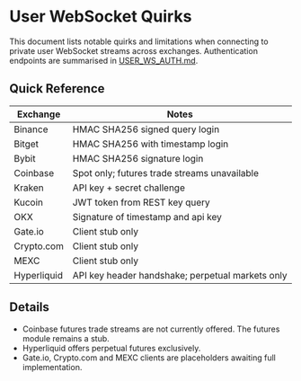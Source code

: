 # User WebSocket Quirks

This document lists notable quirks and limitations when connecting to private user WebSocket streams across exchanges. Authentication endpoints are summarised in [USER_WS_AUTH.md](USER_WS_AUTH.md).

## Quick Reference

| Exchange | Notes |
|---------|------|
| Binance | HMAC SHA256 signed query login |
| Bitget | HMAC SHA256 with timestamp login |
| Bybit | HMAC SHA256 signature login |
| Coinbase | Spot only; futures trade streams unavailable |
| Kraken | API key + secret challenge |
| Kucoin | JWT token from REST key query |
| OKX | Signature of timestamp and api key |
| Gate.io | Client stub only |
| Crypto.com | Client stub only |
| MEXC | Client stub only |
| Hyperliquid | API key header handshake; perpetual markets only |

## Details

- Coinbase futures trade streams are not currently offered. The futures module remains a stub.
- Hyperliquid offers perpetual futures exclusively.
- Gate.io, Crypto.com and MEXC clients are placeholders awaiting full implementation.
